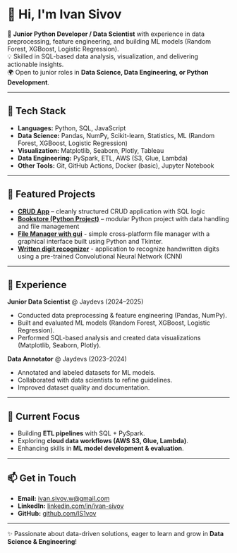 # 👋 Hi, I'm Ivan Sivov  

🎯 **Junior Python Developer / Data Scientist** with experience in data preprocessing, feature engineering, and building ML models (Random Forest, XGBoost, Logistic Regression).  
💡 Skilled in SQL-based data analysis, visualization, and delivering actionable insights.  
🌍 Open to junior roles in **Data Science, Data Engineering, or Python Development**.  

---

## 🔧 Tech Stack
- **Languages:** Python, SQL, JavaScript  
- **Data Science:** Pandas, NumPy, Scikit-learn, Statistics, ML (Random Forest, XGBoost, Logistic Regression)  
- **Visualization:** Matplotlib, Seaborn, Plotly, Tableau  
- **Data Engineering:** PySpark, ETL, AWS (S3, Glue, Lambda)  
- **Other Tools:** Git, GitHub Actions, Docker (basic), Jupyter Notebook  

---

## 📌 Featured Projects

- [**CRUD App**](https://github.com/IS1vov/crud) – cleanly structured CRUD application with SQL logic  
- [**Bookstore (Python Project)**](https://github.com/IS1vov/Bookstore) – modular Python project with data handling and file management
- [**File Manager with gui**](https://github.com/IS1vov/file-manager-gui) - simple cross-platform file manager with a graphical interface built using Python and Tkinter.
- [**Written digit recognizer**](https://github.com/IS1vov/digit_recognizer) - application to recognize handwritten digits using a pre-trained Convolutional Neural Network (CNN)


---

## 💼 Experience
**Junior Data Scientist** @ Jaydevs (2024–2025)  
- Conducted data preprocessing & feature engineering (Pandas, NumPy).  
- Built and evaluated ML models (Random Forest, XGBoost, Logistic Regression).  
- Performed SQL-based analysis and created data visualizations (Matplotlib, Seaborn, Plotly).  

**Data Annotator** @ Jaydevs (2023–2024)  
- Annotated and labeled datasets for ML models.  
- Collaborated with data scientists to refine guidelines.  
- Improved dataset quality and documentation.  

---

## 🚀 Current Focus
- Building **ETL pipelines** with SQL + PySpark.  
- Exploring **cloud data workflows (AWS S3, Glue, Lambda)**.  
- Enhancing skills in **ML model development & evaluation**.  

---

## 📫 Get in Touch
- **Email:** ivan.sivov.w@gmail.com  
- **LinkedIn:** [linkedin.com/in/ivan-sivov](https://lt.linkedin.com/in/ivan-sivov-094a60290)  
- **GitHub:** [github.com/IS1vov](https://github.com/IS1vov)  

---

✨ Passionate about data-driven solutions, eager to learn and grow in **Data Science & Engineering**!
